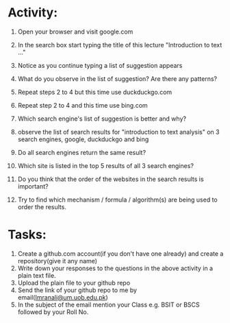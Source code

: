 # Activity: 

1. Open your browser and visit google.com
2. In the search box start typing the title of this lecture "Introduction to text ..."
3. Notice as you continue typing a list of suggestion appears
4. What do you observe in the list of suggestion? Are there any patterns?

5. Repeat steps 2 to 4 but this time use duckduckgo.com
6. Repeat step 2 to 4 and this time use bing.com

7. Which search engine's list of suggestion is better and why?

8. observe the list of search results for "introduction to text analysis" on 3 search engines, google, duckduckgo and bing
9. Do all search engines return the same result?
10. Which site is listed in the top 5 results of all 3 search engines?
11. Do you think that the order of the websites in the search results is important?
12. Try to find which mechanism / formula / algorithm(s) are being used to order the results.

# Tasks:
1. Create a github.com account(if you don't have one already) and create a repository(give it any name) 
2. Write down your responses to the questions in the above activity in a plain text file. 
3. Upload the plain file to your github repo
4. Send the link of your github repo to me by email(Imranali@um.uob.edu.pk) 
5. In the subject of the email mention your Class e.g. BSIT or BSCS followed by your Roll No.
